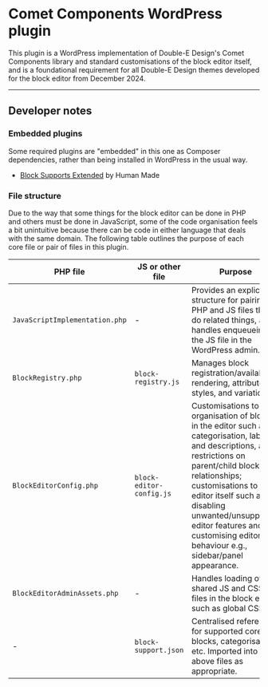 # Comet Components WordPress plugin

This plugin is a WordPress implementation of Double-E Design's Comet Components library and standard customisations of
the block editor itself, and is a foundational requirement for all Double-E Design themes developed for the block editor
from December 2024.

---

## Developer notes

### Embedded plugins

Some required plugins are "embedded" in this one as Composer dependencies, rather than being installed in WordPress in
the usual way.

- [Block Supports Extended](https://github.com/humanmade/block-supports-extended) by Human Made

### File structure

Due to the way that some things for the block editor can be done in PHP and others must be done in JavaScript, some of
the code organisation feels a bit unintuitive because there can be code in either language that deals with the same
domain. The following table outlines the purpose of each core file or pair of files in this plugin.

| PHP file                       | JS or other file         | Purpose                                                                                                                                                                                                                                                                                                                       |
|--------------------------------|--------------------------|-------------------------------------------------------------------------------------------------------------------------------------------------------------------------------------------------------------------------------------------------------------------------------------------------------------------------------|
| `JavaScriptImplementation.php` | -                        | Provides an explicit structure for pairing PHP and JS files that do related things, and handles enqueueing of the JS file in the WordPress admin.                                                                                                                                                                             |
| `BlockRegistry.php`            | `block-registry.js`      | Manages block registration/availability, rendering, attributes, styles, and variations.                                                                                                                                                                                                                                       |
| `BlockEditorConfig.php`        | `block-editor-config.js` | Customisations to the organisation of blocks in the editor such as categorisation, labels and descriptions, and restrictions on parent/child block relationships; customisations to the editor itself such as disabling unwanted/unsupported editor features and customising editor behaviour e.g., sidebar/panel appearance. |
| `BlockEditorAdminAssets.php`   | -                        | Handles loading of shared JS and CSS files in the block editor such as global CSS.                                                                                                                                                                                                                                            |
| -                              | `block-support.json`     | Centralised reference for supported core blocks, categorisation, etc. Imported into the above files as appropriate.                                                                                                                                                                                                           |

